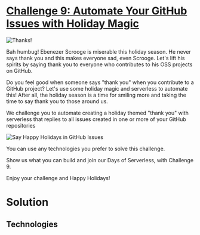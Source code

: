 # [Challenge 9: Automate Your GitHub Issues with Holiday Magic](https://github.com/microsoft/25-days-of-serverless/tree/master/week-2/challenge-9)

![Thanks!](https://res.cloudinary.com/jen-looper/image/upload/v1575132447/images/challenge-9_oryult.jpg)

Bah humbug! Ebenezer Scrooge is miserable this holiday season. He never says thank you and this makes everyone sad, even Scrooge. Let's lift his spirits by saying thank you to everyone who contributes to his OSS projects on GitHub.

Do you feel good when someone says "thank you" when you contribute to a GitHub project? Let's use some holiday magic and serverless to automate this! After all, the holiday season is a time for smiling more and taking the time to say thank you to those around us.

We challenge you to automate creating a holiday themed "thank you" with serverless that replies to all issues created in one or more of your GitHub repositories

![Say Happy Holidays in GitHub Issues](https://thepracticaldev.s3.amazonaws.com/i/ja821uc4e380rlfzqsyc.jpg)

You can use any technologies you prefer to solve this challenge.

Show us what you can build and join our Days of Serverless, with Challenge 9.

Enjoy your challenge and Happy Holidays!

# Solution

## Technologies
